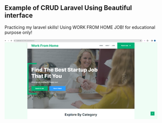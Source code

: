 ## Example of CRUD Laravel Using Beautiful interface

Practicing my laravel skills! Using WORK FROM HOME JOB! for educational purpose only!

![Screenshot](public/img/fish.png)
